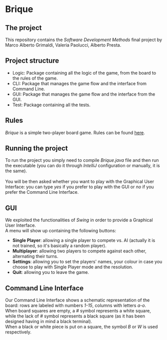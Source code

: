 # Brique
## The project
This repository contains the *Software Development Methods* final project by Marco Alberto Grimaldi, Valeria Paolucci, Alberto Presta.

## Project structure
- Logic: Package containing all the logic of the game, from the board to the rules of the game.
- CLI: Package that manages the game flow and the interface from Command Line.
- GUI: Package that manages the game flow and the interface from the GUI.
- Test: Package containing all the tests.

## Rules
*Brique* is a simple two-player board game. Rules can be found [here](https://github.com/MarcoAlbertoGrimaldi/Brique/tree/master/src/main/resources/Rules.pdf).


## Running the project
To run the project you simply need to compile *Brique.java* file and then run the executable (you can do it through *IntelliJ* configuration or manually, it is the same).
<br>
<br>You will be then asked whether you want to play with the Graphical User Interface: you can type *yes* if you prefer to play with the GUI or *no* if you prefer the Command Line Interface.

## GUI
We exploited the functionalities of *Swing* in order to provide a Graphical User Interface.
<br>A menu will show up containing the following buttons:
- **Single Player**: allowing a single player to compete vs. AI (actually it is not trained, so it's basically a random player).
- **Multiplayer**: allowing two players to compete against each other, alternating their turns.
- **Settings**: allowing you to set the players' names, your colour in case you choose to play with Single Player mode and the resolution.
- **Quit**: allowing you to leave the game.


## Command Line Interface
Our Command Line Interface shows a schematic representation of the board: rows are labeled with numbers *1-15*, columns with letters *a-o*. 
<br>When board squares are empty, a *#* symbol represents a white square, while the lack of *#* symbol represents a black square (as it has been designed having in mind a black terminal).
<br>When a black or white piece is put on a square, the symbol *B* or *W* is used respectively.
